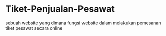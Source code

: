 # Tiket-Penjualan-Pesawat
 sebuah website yang dimana fungsi website dalam melakukan pemesanan tiket pesawat secara online
